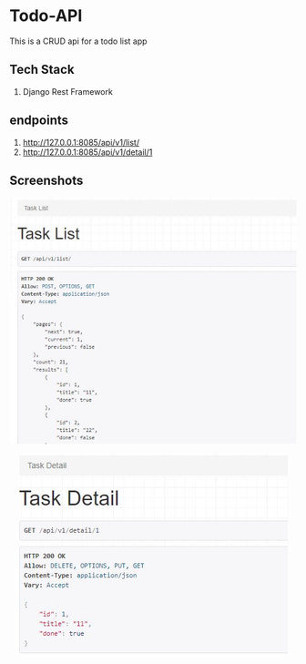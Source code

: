 # Todo-API

This is a CRUD api for a todo list app

## Tech Stack

1. Django Rest Framework

## endpoints

1. http://127.0.0.1:8085/api/v1/list/
2. http://127.0.0.1:8085/api/v1/detail/1


## Screenshots


<p align="center">
  <img src="screenshots/list.JPG" alt="List Page">
</p>

<p align="center">
  <img src="screenshots/detail.JPG" alt="Detail Page">
</p>
